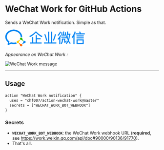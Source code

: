 # WeChat Work for GitHub Actions

Sends a WeChat Work notification. Simple as that.

![WeChat Work Logo](wechat-work-logo.png "WeChat Work Logo")

*Appearance on WeChat Work :*

![WeChat Work message](action-message.png "WeChat Work message")

<hr/>

## Usage

```hcl
action "WeChat Work notification" {
  uses = "chf007/action-wechat-work@master"
  secrets = ["WECHAT_WORK_BOT_WEBHOOK"]
}
```

### Secrets

* **`WECHAT_WORK_BOT_WEBHOOK`**: the WeChat Work webhook URL (**required**, see https://work.weixin.qq.com/api/doc#90000/90136/91770).
* That's all.
